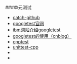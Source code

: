 ###单元测试

* [catch-github](https://github.com/philsquared/Catch)
* [googletest官网](https://code.google.com/p/googletest/)
* [ibm网站介绍googletest](http://www.ibm.com/developerworks/cn/linux/l-cn-cppunittest/)
* [googletest的使用（cnblog）](http://www.cnblogs.com/coderzh/archive/2009/04/06/1426755.html)
* [cpptest](http://cpptest.sourceforge.net/index.html)
* [unittest-cpp](http://unittest-cpp.sourceforge.net/)
* []()
* []()
